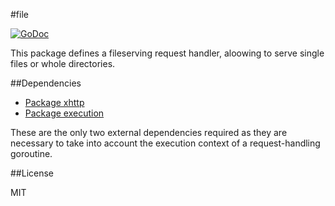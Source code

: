 #file

[![GoDoc](https://godoc.org/github.com/atdiar/xhttp/handlers/file?status.svg)](https://godoc.org/github.com/atdiar/xhttp/handlers/file)

This package defines a fileserving request handler, aloowing to serve single files or
whole directories.

##Dependencies

* [Package xhttp]
* [Package execution]

These are the only two external dependencies required as they are necessary
to take into account the execution context of a request-handling goroutine.

##License

MIT

[Package xhttp]:http://github.com/atdiar/xhttp
[Package execution]:http://github.com/atdiar/goroutine/execution
